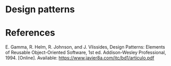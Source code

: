 # Design patterns


# References
E. Gamma, R. Helm, R. Johnson, and J. Vlissides, Design Patterns: Elements of Reusable Object-Oriented Software, 1st ed. Addison-Wesley Professional, 1994. [Online]. Available: https://www.javier8a.com/itc/bd1/articulo.pdf

‌
